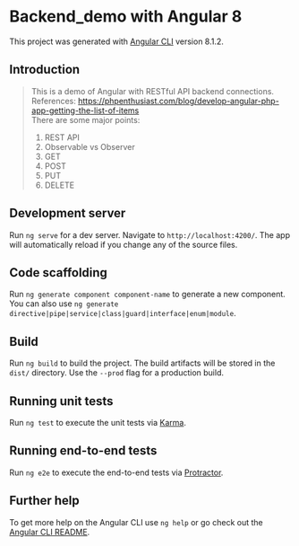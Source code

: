 # Backend_demo with Angular 8

This project was generated with [Angular CLI](https://github.com/angular/angular-cli) version 8.1.2.

## Introduction
> This is a demo of Angular with RESTful API backend connections. <br/>
> References:  https://phpenthusiast.com/blog/develop-angular-php-app-getting-the-list-of-items <br/>
> There are some major points: <br/>
> <ol>
> <li>REST API</li>
> <li>Observable vs Observer</li>
> <li>GET</li>
> <li>POST</li>
> <li>PUT</li>
> <li>DELETE</li>

## Development server

Run `ng serve` for a dev server. Navigate to `http://localhost:4200/`. The app will automatically reload if you change any of the source files.

## Code scaffolding

Run `ng generate component component-name` to generate a new component. You can also use `ng generate directive|pipe|service|class|guard|interface|enum|module`.

## Build

Run `ng build` to build the project. The build artifacts will be stored in the `dist/` directory. Use the `--prod` flag for a production build.

## Running unit tests

Run `ng test` to execute the unit tests via [Karma](https://karma-runner.github.io).

## Running end-to-end tests

Run `ng e2e` to execute the end-to-end tests via [Protractor](http://www.protractortest.org/).

## Further help

To get more help on the Angular CLI use `ng help` or go check out the [Angular CLI README](https://github.com/angular/angular-cli/blob/master/README.md).
